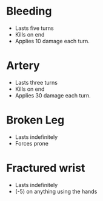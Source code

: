 # Bleeding
- Lasts five turns
- Kills on end
- Applies 10 damage each turn.

# Artery
- Lasts three turns
- Kills on end
- Applies 30 damage each turn.

# Broken Leg
- Lasts indefinitely
- Forces prone

# Fractured wrist
- Lasts indefinitely
- (-5) on anything using the hands